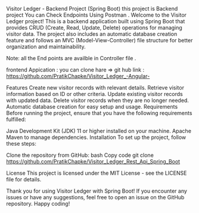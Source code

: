 
Visitor Ledger - Backend Project (Spring Boot)
this project is Backend project You can  Check Endpoints Using Postman .
Welcome to the Visitor Ledger project! This is a backend application built using Spring Boot that provides CRUD (Create, Read, Update, Delete) operations for managing visitor data. The project also includes an automatic database creation feature and follows an MVC (Model-View-Controller) file structure for better organization and maintainability.

Note: all the End points are availble in Controller file .

frontend Appication : you can clone hare => git hub link : https://github.com/PratikChapke/Visitor_Ledger_-Angular-

Features
Create new visitor records with relevant details.
Retrieve visitor information based on ID or other criteria.
Update existing visitor records with updated data.
Delete visitor records when they are no longer needed.
Automatic database creation for easy setup and usage.
Requirements
Before running the project, ensure that you have the following requirements fulfilled:

Java Development Kit (JDK) 11 or higher installed on your machine.
Apache Maven to manage dependencies.
Installation
To set up the project, follow these steps:

Clone the repository from GitHub:
bash
Copy code
git clone https://github.com/PratikChapke/Visitor_Ledger_Rest_Api_Spring_Boot


License
This project is licensed under the MIT License - see the LICENSE file for details.

Thank you for using Visitor Ledger with Spring Boot! If you encounter any issues or have any suggestions, feel free to open an issue on the GitHub repository. Happy coding! 

